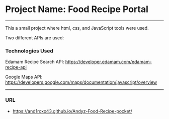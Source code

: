 # Project Name: Food Recipe Portal
___

This a small project where html, css, and JavaScript tools were used. 

Two different APIs are used:
### Technologies Used
Edamam Recipe Search API: https://developer.edamam.com/edamam-recipe-api

Google Maps API: https://developers.google.com/maps/documentation/javascript/overview
___

### URL
- https://and1roxx43.github.io/Andyz-Food-Recipe-pocket/
